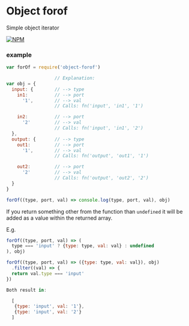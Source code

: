 # Object forof

Simple object iterator

[![NPM](https://nodei.co/npm/object-forof.png)](https://nodei.co/npm/object-forof/)

### example

```js
var forOf = require('object-forof')

                  // Explanation:
var obj = {
  input: {        // --> type
    in1:          // --> port
      '1',        // --> val
                  // Calls: fn('input', 'in1', '1')

    in2:          // --> port
      '2'         // --> val
                  // Calls: fn('input', 'in1', '2')
  },
  output: {       // --> type
    out1:         // --> port
      '1',        // --> val
                  // Calls: fn('output', 'out1', '1')

    out2:         // --> port
      '2'         // --> val
                  // Calls: fn('output', 'out2', '2')
  }
}

forOf((type, port, val) => console.log(type, port, val), obj)

```

If you return something other from the function than `undefined`
it will be added as a value within the returned array.

E.g.
```js
forOf((type, port, val) => (
  type === 'input' ? {type: type, val: val} : undefined
), obj)

forOf((type, port, val) => ({type: type, val: val}), obj)
  .filter((val) => {
  return val.type === 'input'
})

Both result in:

  [
   {type: 'input', val: '1'},
   {type: 'input', val: '2'}
  ]

```
